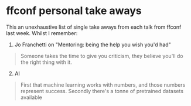 # ffconf personal take aways

This an unexhaustive list of single take aways from each talk from ffconf last week. Whilst I remember:

1. Jo Franchetti on "Mentoring: being the help you wish you'd had"

> Someone takes the time to give you criticism, they believe you'll do the right thing with it.

2. AI

> First that machine learning works with numbers, and those numbers represent success. Secondly there's a tonne of pretrained datasets available 
